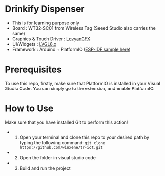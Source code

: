 # Drinkify Dispenser


- This is for learning purpose only
- Board : WT32-SC01 from Wireless Tag (Seeed Studio also carries the same)  
- Graphics & Touch Driver : [LovyanGFX](https://github.com/lovyan03/LovyanGFX)
- UI/Widgets : [LVGL8.x](https://github.com/lvgl/lvgl)
- Framework : Arduino + PlatformIO ([ESP-IDF sample here](https://github.com/sukesh-ak/LVGL8-WT32-SC01-IDF)) 

# Prerequisites
To use this repo, firstly, make sure that PlatformIO is installed in your Visual Studio Code. You can simply go to the extension, and enable PlatformIO. 


# How to Use

Make sure that you have installed Git to perform this action!

- 1. Open your terminal and clone this repo to your desired path by typing the following command:
```git clone https://github.com/winxene/tr-iot.git```

- 2. Open the folder in visual studio code
- 3. Build and run the project
